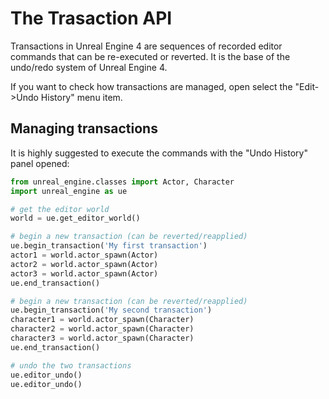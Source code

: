 The Trasaction API
=

Transactions in Unreal Engine 4 are sequences of recorded editor commands that can be re-executed or reverted. It is the base of the undo/redo system of Unreal Engine 4. 

If you want to check how transactions are managed, open select the  "Edit->Undo History" menu item.

Managing transactions
-

It is highly suggested to execute the commands with the "Undo History" panel opened:

```python
from unreal_engine.classes import Actor, Character
import unreal_engine as ue

# get the editor world
world = ue.get_editor_world()

# begin a new transaction (can be reverted/reapplied)
ue.begin_transaction('My first transaction')
actor1 = world.actor_spawn(Actor)
actor2 = world.actor_spawn(Actor)
actor3 = world.actor_spawn(Actor)
ue.end_transaction()

# begin a new transaction (can be reverted/reapplied)
ue.begin_transaction('My second transaction')
character1 = world.actor_spawn(Character)
character2 = world.actor_spawn(Character)
character3 = world.actor_spawn(Character)
ue.end_transaction()

# undo the two transactions
ue.editor_undo()
ue.editor_undo()
```
